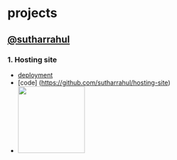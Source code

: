 # projects
## [@sutharrahul](https://github.com/sutharrahul)

### 1. Hosting site

  -  [deployment](https://sutharrahul.github.io/hosting-site/)
  - [code] (https://github.com/sutharrahul/hosting-site)
  - <img src="https://github.com/sutharrahul/projects/assets/117563756/b7397fa2-9072-4d0b-a520-3772b7da45eb" height="150"/>

